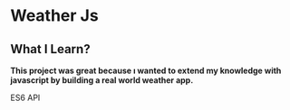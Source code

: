 # Weather Js

## What I Learn?
**This project was great because ı wanted to extend my knowledge with javascript by building a real world weather app.**

ES6
API
